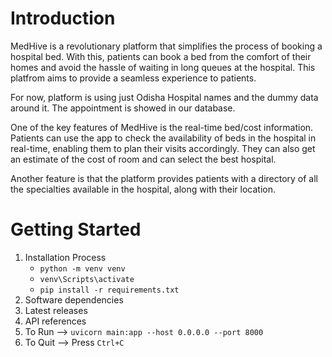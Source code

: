 # Introduction 
MedHive is a revolutionary platform that simplifies the process of booking a hospital bed. With this, patients can book a bed from the comfort of their homes and avoid the hassle of waiting in long queues at the hospital. This platfrom aims to provide a seamless experience to patients.

For now, platform is using just Odisha Hospital names and the dummy data around it. The appointment is showed in our database. 

One of the key features of MedHive is the real-time bed/cost information. Patients can use the app to check the availability of beds in the hospital in real-time, enabling them to plan their visits accordingly. They can also get an estimate of the cost of room and can select the best hospital.

Another feature is that the platform provides patients with a directory of all the specialties available in the hospital, along with their location.

# Getting Started
1. Installation Process
    - `python -m venv venv`
    - `venv\Scripts\activate`
    - `pip install -r requirements.txt`
2.	Software dependencies
3.	Latest releases
4.	API references
5.  To Run --> `uvicorn main:app --host 0.0.0.0 --port 8000`
6.  To Quit --> Press `Ctrl+C`

